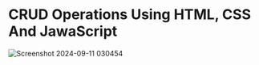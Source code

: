 # CRUD Operations Using HTML, CSS And JawaScript

![Screenshot 2024-09-11 030454](https://github.com/user-attachments/assets/54e70cb0-30c4-4abc-9cc2-abfb719e87aa)
